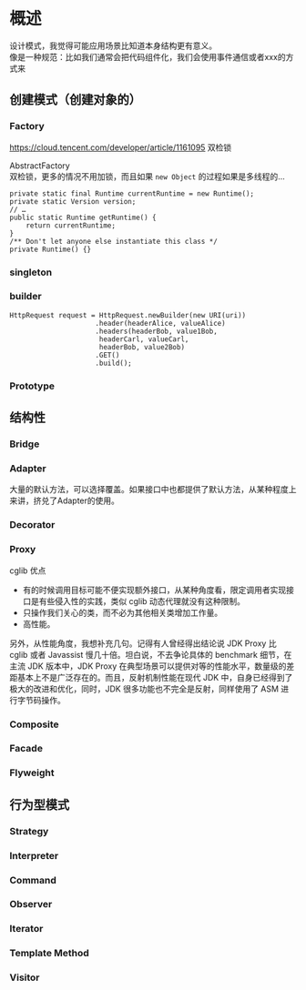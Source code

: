 # 概述

设计模式，我觉得可能应用场景比知道本身结构更有意义。  
像是一种规范：比如我们通常会把代码组件化，我们会使用事件通信或者xxx的方式来

## 创建模式（创建对象的）

###  Factory  

https://cloud.tencent.com/developer/article/1161095 双检锁

AbstractFactory  
双检锁，更多的情况不用加锁，而且如果 `new Object` 的过程如果是多线程的...

```{}
private static final Runtime currentRuntime = new Runtime();
private static Version version;
// …
public static Runtime getRuntime() {
	return currentRuntime;
}
/** Don't let anyone else instantiate this class */
private Runtime() {}
```

### singleton  

### builder  

```{}
HttpRequest request = HttpRequest.newBuilder(new URI(uri))
                     .header(headerAlice, valueAlice)
                     .headers(headerBob, value1Bob,
                      headerCarl, valueCarl,
                      headerBob, value2Bob)
                     .GET()
                     .build();
```

### Prototype

## 结构性

### Bridge

### Adapter

大量的默认方法，可以选择覆盖。如果接口中也都提供了默认方法，从某种程度上来讲，挤兑了Adapter的使用。  

### Decorator

### Proxy

cglib 优点

- 有的时候调用目标可能不便实现额外接口，从某种角度看，限定调用者实现接口是有些侵入性的实践，类似 cglib 动态代理就没有这种限制。
- 只操作我们关心的类，而不必为其他相关类增加工作量。
- 高性能。

另外，从性能角度，我想补充几句。记得有人曾经得出结论说 JDK Proxy 比 cglib 或者 Javassist 慢几十倍。坦白说，不去争论具体的 benchmark 细节，在主流 JDK 版本中，JDK Proxy 在典型场景可以提供对等的性能水平，数量级的差距基本上不是广泛存在的。而且，反射机制性能在现代 JDK 中，自身已经得到了极大的改进和优化，同时，JDK 很多功能也不完全是反射，同样使用了 ASM 进行字节码操作。


### Composite

### Facade

### Flyweight

## 行为型模式  

### Strategy

### Interpreter

### Command

### Observer

### Iterator

### Template Method

### Visitor